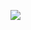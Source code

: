 
<a href='http://37.139.13.190/job/SpringBootApi/'><img src='https://issues.jenkins-ci.org/secure/projectavatar?pid=10172&amp;avatarId=10152'></a>
